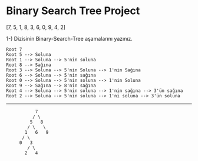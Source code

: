 # Binary Search Tree Project

[7, 5, 1, 8, 3, 6, 0, 9, 4, 2]

1-) Dizisinin Binary-Search-Tree aşamalarını yazınız.
```
Root 7
Root 5 --> Soluna 
Root 1 --> Soluna --> 5'nin soluna
Root 8 --> Sağına 
Root 3 --> Soluna --> 5'nin Soluna --> 1'nin Sağına
Root 6 --> Soluna --> 5'nin sağına
Root 0 --> Soluna --> 5'nin soluna --> 1'nin Soluna
Root 9 --> Sağına --> 8'nin sağına 
Root 4 --> Soluna --> 5'nin soluna --> 1'nin sağına --> 3'ün sağına
Root 2 --> Soluna --> 5'nin soluna --> 1'ni soluna --> 3'ün soluna
```
-----------------------
               7
              / \
             5   8
            / \   \
           1   6   9
          / \
         0   3
            / \
           2   4